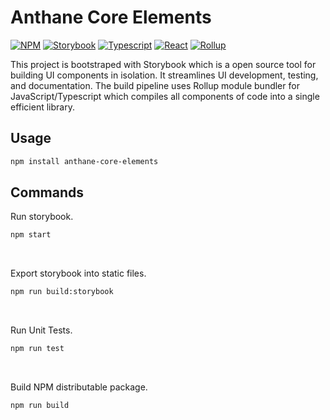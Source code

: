 # Anthane Core Elements

[![NPM](https://badges.aleen42.com/src/npm.svg)](https://www.npmjs.com/)
[![Storybook](https://cdn.jsdelivr.net/gh/storybookjs/brand@main/badge/badge-storybook.svg)](https://storybook.js.org/)
[![Typescript](https://badges.aleen42.com/src/typescript.svg)](https://www.typescriptlang.org/)
[![React](https://badges.aleen42.com/src/react.svg)](https://reactjs.org/)
[![Rollup](https://badges.aleen42.com/src/rollup.svg)](https://rollupjs.org/)

This project is bootstraped with Storybook which is a open source tool for building UI components in isolation. It streamlines UI development, testing, and documentation. The build pipeline uses Rollup module bundler for JavaScript/Typescript which compiles all components of code into a single efficient library.

## Usage

```bash
npm install anthane-core-elements
```

## Commands

Run storybook.

```bash
npm start
```

<br>

Export storybook into static files.

```bash
npm run build:storybook
```

<br>

Run Unit Tests.

```bash
npm run test
```

<br>

Build NPM distributable package.

```bash
npm run build
```
